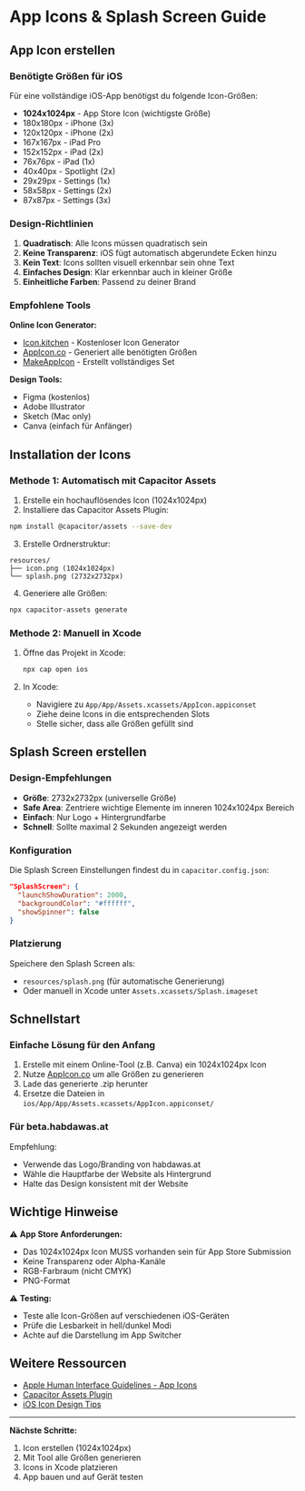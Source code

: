 # App Icons & Splash Screen Guide

## App Icon erstellen

### Benötigte Größen für iOS

Für eine vollständige iOS-App benötigst du folgende Icon-Größen:

- **1024x1024px** - App Store Icon (wichtigste Größe)
- 180x180px - iPhone (3x)
- 120x120px - iPhone (2x)
- 167x167px - iPad Pro
- 152x152px - iPad (2x)
- 76x76px - iPad (1x)
- 40x40px - Spotlight (2x)
- 29x29px - Settings (1x)
- 58x58px - Settings (2x)
- 87x87px - Settings (3x)

### Design-Richtlinien

1. **Quadratisch**: Alle Icons müssen quadratisch sein
2. **Keine Transparenz**: iOS fügt automatisch abgerundete Ecken hinzu
3. **Kein Text**: Icons sollten visuell erkennbar sein ohne Text
4. **Einfaches Design**: Klar erkennbar auch in kleiner Größe
5. **Einheitliche Farben**: Passend zu deiner Brand

### Empfohlene Tools

**Online Icon Generator:**
- [Icon.kitchen](https://icon.kitchen/) - Kostenloser Icon Generator
- [AppIcon.co](https://appicon.co/) - Generiert alle benötigten Größen
- [MakeAppIcon](https://makeappicon.com/) - Erstellt vollständiges Set

**Design Tools:**
- Figma (kostenlos)
- Adobe Illustrator
- Sketch (Mac only)
- Canva (einfach für Anfänger)

## Installation der Icons

### Methode 1: Automatisch mit Capacitor Assets

1. Erstelle ein hochauflösendes Icon (1024x1024px)
2. Installiere das Capacitor Assets Plugin:

```bash
npm install @capacitor/assets --save-dev
```

3. Erstelle Ordnerstruktur:

```
resources/
├── icon.png (1024x1024px)
└── splash.png (2732x2732px)
```

4. Generiere alle Größen:

```bash
npx capacitor-assets generate
```

### Methode 2: Manuell in Xcode

1. Öffne das Projekt in Xcode:
   ```bash
   npx cap open ios
   ```

2. In Xcode:
   - Navigiere zu `App/App/Assets.xcassets/AppIcon.appiconset`
   - Ziehe deine Icons in die entsprechenden Slots
   - Stelle sicher, dass alle Größen gefüllt sind

## Splash Screen erstellen

### Design-Empfehlungen

- **Größe**: 2732x2732px (universelle Größe)
- **Safe Area**: Zentriere wichtige Elemente im inneren 1024x1024px Bereich
- **Einfach**: Nur Logo + Hintergrundfarbe
- **Schnell**: Sollte maximal 2 Sekunden angezeigt werden

### Konfiguration

Die Splash Screen Einstellungen findest du in `capacitor.config.json`:

```json
"SplashScreen": {
  "launchShowDuration": 2000,
  "backgroundColor": "#ffffff",
  "showSpinner": false
}
```

### Platzierung

Speichere den Splash Screen als:
- `resources/splash.png` (für automatische Generierung)
- Oder manuell in Xcode unter `Assets.xcassets/Splash.imageset`

## Schnellstart

### Einfache Lösung für den Anfang

1. Erstelle mit einem Online-Tool (z.B. Canva) ein 1024x1024px Icon
2. Nutze [AppIcon.co](https://appicon.co/) um alle Größen zu generieren
3. Lade das generierte .zip herunter
4. Ersetze die Dateien in `ios/App/App/Assets.xcassets/AppIcon.appiconset/`

### Für beta.habdawas.at

Empfehlung:
- Verwende das Logo/Branding von habdawas.at
- Wähle die Hauptfarbe der Website als Hintergrund
- Halte das Design konsistent mit der Website

## Wichtige Hinweise

⚠️ **App Store Anforderungen:**
- Das 1024x1024px Icon MUSS vorhanden sein für App Store Submission
- Keine Transparenz oder Alpha-Kanäle
- RGB-Farbraum (nicht CMYK)
- PNG-Format

⚠️ **Testing:**
- Teste alle Icon-Größen auf verschiedenen iOS-Geräten
- Prüfe die Lesbarkeit in hell/dunkel Modi
- Achte auf die Darstellung im App Switcher

## Weitere Ressourcen

- [Apple Human Interface Guidelines - App Icons](https://developer.apple.com/design/human-interface-guidelines/app-icons)
- [Capacitor Assets Plugin](https://github.com/ionic-team/capacitor-assets)
- [iOS Icon Design Tips](https://developer.apple.com/design/tips/)

---

**Nächste Schritte:**
1. Icon erstellen (1024x1024px)
2. Mit Tool alle Größen generieren
3. Icons in Xcode platzieren
4. App bauen und auf Gerät testen

